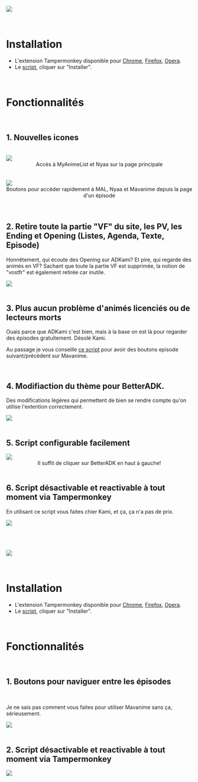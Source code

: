 ![](https://i.imgur.com/wOQ3Mop.png)

<br />

# Installation
- L'extension Tampermonkey disponible pour [Chrome](https://chrome.google.com/webstore/detail/tampermonkey/dhdgffkkebhmkfjojejmpbldmpobfkfo?hl=fr), [Firefox](https://addons.mozilla.org/fr/firefox/addon/tampermonkey/), [Opera](https://addons.opera.com/fr/extensions/details/tampermonkey-beta/).
- Le [script](https://github.com/Zenrac/Zenrac.github.io/raw/main/scripts/BetterADK.user.js), cliquer sur "Installer".

<br />

# Fonctionnalités

<br />

## 1. Nouvelles icones

<br />

<div align="center">
    <div style="text-align:left">
        <img src="https://i.imgur.com/tLEfHiJ.png" />
    </div>
    Accès à MyAnimeList et Nyaa sur la page principale
</div>

<br />
<br />

<div align="center">
    <div style="text-align:left">
        <img src="https://i.imgur.com/LhgZaeI.png" />
    </div>
   Boutons pour accèder rapidement à MAL, Nyaa et Mavanime depuis la page d'un épisode
</div>

<br />
<br />

## 2. Retire toute la partie "VF" du site, les PV, les Ending et Opening (Listes, Agenda, Texte, Episode)
Honnêtement, qui écoute des Opening sur ADKami? Et pire, qui regarde des animés en VF? Sachant que toute la partie VF est supprimée, la notion de "vostfr" est également retirée car inutile.

<div style="text-align:left">
    <img src="https://i.imgur.com/NC7gRGM.png" />
</div>

<br />

## 3. Plus aucun problème d'animés licenciés ou de lecteurs morts
Ouais parce que ADKami c'est bien, mais à la base on est là pour regarder des épisodes gratuitement. Désolé Kami.

Au passage je vous conseille [ce script](https://github.com/Zenrac/Zenrac.github.io/raw/main/scripts/BetterMav.user.js) pour avoir des boutons episode suivant/précédent sur Mavanime.

<br />

## 4. Modifiaction du thème pour BetterADK.
Des modifications légères qui permettent de bien se rendre compte qu'on utilise l'extention correctement.

<div style="text-align:left">
    <img src="https://i.imgur.com/ubAdIkQ.png" />
</div>

<br />

## 5. Script configurable facilement
<div align="center">
    <div style="text-align:left">
        <img src="https://i.imgur.com/iRVZ0wr.png" />
    </div>
    Il suffit de cliquer sur BetterADK en haut à gauche!
</div>

<br />

## 6. Script désactivable et reactivable à tout moment via Tampermonkey
En utilisant ce script vous faites chier Kami, et ça, ça n'a pas de prix.
<div style="text-align:left">
    <img src="https://i.imgur.com/zFfkk3X.png" />
</div>

<br />
<br />
<br />

![](https://i.imgur.com/lYMTw7Y.png)

<br />

# Installation
- L'extension Tampermonkey disponible pour [Chrome](https://chrome.google.com/webstore/detail/tampermonkey/dhdgffkkebhmkfjojejmpbldmpobfkfo?hl=fr), [Firefox](https://addons.mozilla.org/fr/firefox/addon/tampermonkey/), [Opera](https://addons.opera.com/fr/extensions/details/tampermonkey-beta/).
- Le [script](https://github.com/Zenrac/Zenrac.github.io/raw/main/scripts/BetterMav.user.js), cliquer sur "Installer".

<br />

# Fonctionnalités

<br />

## 1. Boutons pour naviguer entre les épisodes

<br />

Je ne sais pas comment vous faites pour utiliser Mavanime sans ça, sérieusement.
<div style="text-align:left">
    <img src="https://i.imgur.com/IEPEWWv.png" />
</div>

<br />

## 2. Script désactivable et reactivable à tout moment via Tampermonkey

<div style="text-align:left">
    <img src="https://i.imgur.com/zFfkk3X.png" />
</div>
